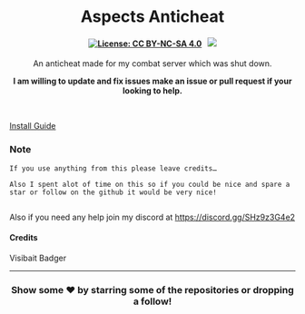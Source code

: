 <p align="center">
	<h1 align="center">
		Aspects Anticheat
	</h1>
	<h4 align="center">
        <a href="https://creativecommons.org/licenses/by-nc-sa/4.0/"><img src="https://img.shields.io/badge/License-CC%20BY--NC--SA%204.0-lightgrey.svg" alt="License: CC BY-NC-SA 4.0"></img></a>
        &nbsp;
		<a href="https://discord.gg/SHz9z3G4e2"><img src="https://discordapp.com/api/guilds/885198955305107467/widget.png?style=shield"></img></a>
	</h4>
	<p align="center">
An anticheat made for my combat server which was shut down.
</p>
    <p align="center">
		<b>
I am willing to update and fix issues make an issue or pull request if your looking to help.		</b> 
	</p>
</p>

<br/>

[Install Guide](https://github.com/AsepctDEVS/Aspect-Anticheat/wiki/How-to-install.)
### Note 
```
If you use anything from this please leave credits…

Also I spent alot of time on this so if you could be nice and spare a star or follow on the github it would be very nice!


```
Also if you need any help join my discord at https://discord.gg/SHz9z3G4e2

#### Credits 
Visibait
Badger

---
<h3 align=center>Show some ❤️ by starring some of the repositories or dropping a follow!</h3>
